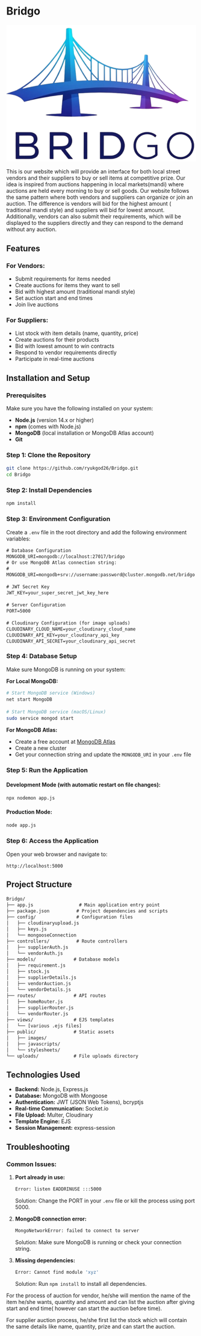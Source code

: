 # Bridgo

![Bridgo Logo](public/images/logo.png)

This is our website which will provide an interface for both local street vendors and their suppliers to buy or sell items at competitive prize. Our idea is inspired from auctions happening in local markets(mandi) where auctions are held every morning to buy or sell goods. Our website follows the same pattern where both vendors and suppliers can organize or join an auction. The difference is vendors will bid for the highest amount ( traditional mandi style) and suppliers will bid for lowest amount.
Additionally, vendors can also submit their requirements, which will be displayed to the suppliers directly and they can respond to the demand without any auction. 

## Features

### For Vendors:
- Submit requirements for items needed
- Create auctions for items they want to sell
- Bid with highest amount (traditional mandi style)
- Set auction start and end times
- Join live auctions

### For Suppliers:
- List stock with item details (name, quantity, price)
- Create auctions for their products
- Bid with lowest amount to win contracts
- Respond to vendor requirements directly
- Participate in real-time auctions

## Installation and Setup

### Prerequisites
Make sure you have the following installed on your system:
- **Node.js** (version 14.x or higher)
- **npm** (comes with Node.js)
- **MongoDB** (local installation or MongoDB Atlas account)
- **Git**

### Step 1: Clone the Repository
```bash
git clone https://github.com/ryukgod26/Bridgo.git
cd Bridgo
```

### Step 2: Install Dependencies
```bash
npm install
```

### Step 3: Environment Configuration
Create a `.env` file in the root directory and add the following environment variables:

```env
# Database Configuration
MONGODB_URI=mongodb://localhost:27017/bridgo
# Or use MongoDB Atlas connection string:
# MONGODB_URI=mongodb+srv://username:password@cluster.mongodb.net/bridgo

# JWT Secret Key
JWT_KEY=your_super_secret_jwt_key_here

# Server Configuration
PORT=5000

# Cloudinary Configuration (for image uploads)
CLOUDINARY_CLOUD_NAME=your_cloudinary_cloud_name
CLOUDINARY_API_KEY=your_cloudinary_api_key
CLOUDINARY_API_SECRET=your_cloudinary_api_secret
```

### Step 4: Database Setup
Make sure MongoDB is running on your system:

**For Local MongoDB:**
```bash
# Start MongoDB service (Windows)
net start MongoDB

# Start MongoDB service (macOS/Linux)
sudo service mongod start
```

**For MongoDB Atlas:**
- Create a free account at [MongoDB Atlas](https://www.mongodb.com/atlas)
- Create a new cluster
- Get your connection string and update the `MONGODB_URI` in your `.env` file

### Step 5: Run the Application

#### Development Mode (with automatic restart on file changes):
```bash
npx nodemon app.js
```

#### Production Mode:
```bash
node app.js
```

### Step 6: Access the Application
Open your web browser and navigate to:
```
http://localhost:5000
```

## Project Structure
```
Bridgo/
├── app.js                 # Main application entry point
├── package.json          # Project dependencies and scripts
├── config/               # Configuration files
│   ├── cloudinaryupload.js
│   ├── keys.js
│   └── mongooseConnection
├── controllers/          # Route controllers
│   ├── supplierAuth.js
│   └── vendorAuth.js
├── models/              # Database models
│   ├── requirement.js
│   ├── stock.js
│   ├── supplierDetails.js
│   ├── vendorAuction.js
│   └── vendorDetails.js
├── routes/              # API routes
│   ├── homeRouter.js
│   ├── supplierRouter.js
│   └── vendorRouter.js
├── views/               # EJS templates
│   └── [various .ejs files]
├── public/              # Static assets
│   ├── images/
│   ├── javascripts/
│   └── stylesheets/
└── uploads/             # File uploads directory
```

## Technologies Used
- **Backend:** Node.js, Express.js
- **Database:** MongoDB with Mongoose
- **Authentication:** JWT (JSON Web Tokens), bcryptjs
- **Real-time Communication:** Socket.io
- **File Upload:** Multer, Cloudinary
- **Template Engine:** EJS
- **Session Management:** express-session

## Troubleshooting

### Common Issues:

1. **Port already in use:**
   ```bash
   Error: listen EADDRINUSE :::5000
   ```
   Solution: Change the PORT in your `.env` file or kill the process using port 5000.

2. **MongoDB connection error:**
   ```bash
   MongoNetworkError: failed to connect to server
   ```
   Solution: Make sure MongoDB is running or check your connection string.

3. **Missing dependencies:**
   ```bash
   Error: Cannot find module 'xyz'
   ```
   Solution: Run `npm install` to install all dependencies.

For the process of auction for vendor, he/she will mention the name of the item he/she wants, quantity and amount and can list the auction after giving start and end time( however can start the auction before time).

For supplier auction process, he/she first list the stock which will contain the same details like name, quantity, prize and can start the auction.
